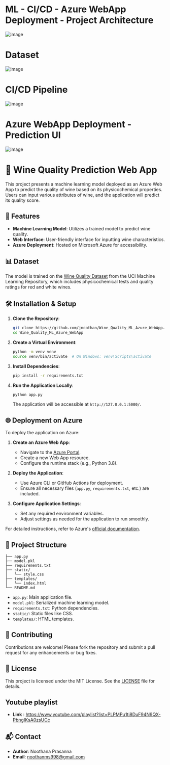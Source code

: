 # ML - CI/CD - Azure WebApp Deployment - Project Architecture

![image](https://github.com/user-attachments/assets/81cd27d8-6001-4d4a-a7d4-09210d5bf777)

# Dataset

![image](https://github.com/user-attachments/assets/27161b83-0c51-4323-bfae-cec659f1004e)

# CI/CD Pipeline

![image](https://github.com/user-attachments/assets/d6532373-7aa2-4921-be1e-4701026c4ddf)

# Azure WebApp Deployment - Prediction UI

![image](https://github.com/user-attachments/assets/9ca6efc8-f17d-4510-99cf-d92546c38bdd)


# 🍷 Wine Quality Prediction Web App

This project presents a machine learning model deployed as an Azure Web App to predict the quality of wine based on its physicochemical properties. Users can input various attributes of wine, and the application will predict its quality score.

## 🚀 Features

- **Machine Learning Model**: Utilizes a trained model to predict wine quality.
- **Web Interface**: User-friendly interface for inputting wine characteristics.
- **Azure Deployment**: Hosted on Microsoft Azure for accessibility.

## 📊 Dataset

The model is trained on the [Wine Quality Dataset](https://archive.ics.uci.edu/ml/datasets/Wine+Quality) from the UCI Machine Learning Repository, which includes physicochemical tests and quality ratings for red and white wines.

## 🛠️ Installation & Setup

1. **Clone the Repository**:
   ```bash
   git clone https://github.com/jnoothan/Wine_Quality_ML_Azure_WebApp.git
   cd Wine_Quality_ML_Azure_WebApp
   ```

2. **Create a Virtual Environment**:
   ```bash
   python -m venv venv
   source venv/bin/activate  # On Windows: venv\Scripts\activate
   ```

3. **Install Dependencies**:
   ```bash
   pip install -r requirements.txt
   ```

4. **Run the Application Locally**:
   ```bash
   python app.py
   ```

   The application will be accessible at `http://127.0.0.1:5000/`.

## 🌐 Deployment on Azure

To deploy the application on Azure:

1. **Create an Azure Web App**:
   - Navigate to the [Azure Portal](https://portal.azure.com/).
   - Create a new Web App resource.
   - Configure the runtime stack (e.g., Python 3.8).

2. **Deploy the Application**:
   - Use Azure CLI or GitHub Actions for deployment.
   - Ensure all necessary files (`app.py`, `requirements.txt`, etc.) are included.

3. **Configure Application Settings**:
   - Set any required environment variables.
   - Adjust settings as needed for the application to run smoothly.

For detailed instructions, refer to Azure's [official documentation](https://docs.microsoft.com/en-us/azure/app-service/quickstart-python).

## 📁 Project Structure

```
├── app.py
├── model.pkl
├── requirements.txt
├── static/
│   └── style.css
├── templates/
│   └── index.html
└── README.md
```

- `app.py`: Main application file.
- `model.pkl`: Serialized machine learning model.
- `requirements.txt`: Python dependencies.
- `static/`: Static files like CSS.
- `templates/`: HTML templates.

## 🤝 Contributing

Contributions are welcome! Please fork the repository and submit a pull request for any enhancements or bug fixes.

## 📄 License

This project is licensed under the MIT License. See the [LICENSE](LICENSE) file for details.

## Youtube playlist 

- **Link** : https://www.youtube.com/playlist?list=PLPMPu1ti8DuF94N9QX-PbngIKsA0zsUCc

## 📬 Contact

- **Author**: Noothana Prasanna  
- **Email**: [noothanms998@gmail.com](mailto:noothanms998@gmail.com)
